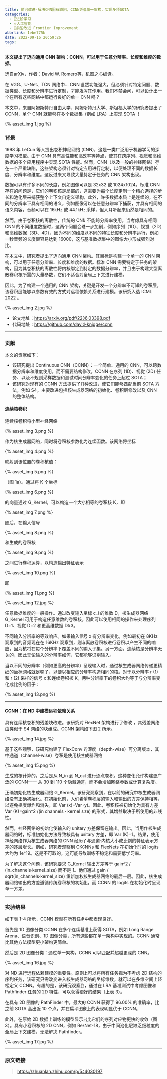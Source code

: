 ```yaml
---
title: 前沿改进-解决CNN固有缺陷，CCNN凭借单一架构，实现多项SOTA
categories:
  - 🌙进阶学习
  - ⭐人工智能
  - 💫前沿改进 Frontier Improvement
abbrlink: 1ebe775b
date: 2022-09-16 20:59:26
tags:
---
```


**本文提出了迈向通用 CNN 架构：CCNN，可以用于任意分辨率、长度和维度的数据。**

选自arXiv，作者：David W. Romero等，机器之心编译。

在 VGG、U-Net、TCN 网络中... CNN 虽然功能强大，但必须针对特定问题、数据类型、长度和分辨率进行定制，才能发挥其作用。我们不禁会问，可以设计出一个在所有这些网络中都运行良好的单一 CNN 吗？

本文中，来自阿姆斯特丹自由大学、阿姆斯特丹大学、斯坦福大学的研究者提出了 CCNN，单个 CNN 就能够在多个数据集（例如 LRA）上实现 SOTA ！

<!--more-->

{% asset_img 1.jpg %}

### 背景

1998 年 LeCun 等人提出卷积神经网络 (CNN)，这是一类广泛用于机器学习的深度学习模型。由于 CNN 具有高性能和高效率等特点，使其在跨序列、视觉和高维数据的多个应用程序中实现 SOTA 性能。然而，CNN（以及一般的神经网络）存在一个严重缺陷，这些架构必须针对特定应用进行定制，以便处理不同的数据长度、分辨率和维度。这反过来又导致大量特定于任务的 CNN 架构出现。

数据可以有许多不同的长度，例如图像可以是 32x32 或 1024x1024。标准 CNN 存在的问题是，它们的卷积核是局部的，这需要为每个长度定制一个精心选择的步长和池化层来捕获整个上下文自定义架构。此外，许多数据本质上是连续的，在不同的分辨率下具有相同的语义，例如图像可以在任意分辨率下捕获，并具有相同的语义内容，音频可以在 16kHz 或 44.1kHz 采样，但人耳听起来仍然是相同的。

然而，由于卷积核的离散性，传统的 CNN 不能跨分辨率使用。当考虑具有相同 CNN 的不同维度数据时，这两个问题会进一步加剧，例如序列（1D）、视觉（2D）和高维数据（3D、4D），因为不同的维度以不同的特征长度和分辨率运行，例如一秒音频的长度很容易达到 16000，这与基准数据集中的图像大小形成强烈对比。

在本文中，研究者提出了迈向通用 CNN 架构。其目标是构建一个单一的 CNN 架构，可以用于任意分辨率、长度和维度的数据。标准 CNN 需要特定于任务的架构，因为其卷积核的离散性将内核绑定到特定的数据分辨率，并且由于构建大型离散卷积核所需的大量参数，它们不适合对全局上下文进行建模。

因此，为了构建一个通用的 CNN 架构，关键是开发一个分辨率不可知的卷积层，该卷积层能够以参数有效的方式对远程依赖关系进行建模。该研究入选 ICML 2022 。

{% asset_img 2.jpg %}

- 论文地址：<https://arxiv.org/pdf/2206.03398.pdf>
- 代码地址：<https://github.com/david-knigge/ccnn>

***

### 贡献

本文的贡献如下：

- 该研究提出 Continuous CNN（CCNN）：一个简单、通用的 CNN，可以跨数据分辨率和维度使用，而不需要结构修改。CCNN 在序列 (1D)、视觉 (2D) 任务、以及不规则采样数据和测试时间分辨率变化的任务上超过 SOTA；
- 该研究对现有的 CCNN 方法提供了几种改进，使它们能够匹配当前 SOTA 方法，例如 S4。主要改进包括核生成器网络的初始化、卷积层修改以及 CNN 的整体结构。

#### 连续核卷积

连续核卷积将小型神经网络

{% asset_img 3.png %}

作为核生成器网络，同时将卷积核参数化为连续函数。该网络将坐标

{% asset_img 4.png %}

映射到该位置的卷积核值：

{% asset_img 5.png %}

（图 1a）。通过将 K 个坐标

{% asset_img 6.png %}

的向量通过 G_Kernel，可以构造一个大小相等的卷积核 K，即

{% asset_img 7.png %}

随后，在输入信号

{% asset_img 8.png %}

和生成的卷积核

{% asset_img 9.png %}

之间进行卷积运算，以构造输出特征表示

{% asset_img 10.png %}

即

{% asset_img 11.png %}

{% asset_img 12.jpg %}

任意数据维度的一般操作。通过改变输入坐标 c_i 的维数 D，核生成器网络 G_Kernel 可用于构造任意维数的卷积核。因此可以使用相同的操作来处理序列 D=1、视觉 D=2 和更高维数据 D≥3。

不同输入分辨率的等效响应。如果输入信号 x 有分辨率变化，例如最初在 8KHz 观察到的音频现在在 16KHz 观察到，则与离散卷积核进行卷积以产生不同的响应，因为核将在每个分辨率下覆盖不同的输入子集。另一方面，连续核是分辨率无关的，因此无论输入的分辨率如何，它都能够识别输入。

当以不同的分辨率（例如更高的分辨率）呈现输入时，通过核生成器网络传递更精细的坐标网格就足够了，以便以相应的分辨率构造相同的核。对于以分辨率 r (1) 和 r (2) 采样的信号 x 和连续卷积核 K，两种分辨率下的卷积大约等于与分辨率变化成比例的因子：

{% asset_img 13.png %}

***

#### CCNN：在 ND 中建模远程依赖关系

具有连续核卷积的残差块改进。该研究对 FlexNet 架构进行了修改 ，其残差网络由类似于 S4 网络的块组成。CCNN 架构如下图 2 所示。

{% asset_img 14.jpg %}

基于这些观察，该研究构建了 FlexConv 的深度（depth-wise）可分离版本，其中通道（channel-wise）卷积是使用核生成器网络

{% asset_img 15.png %}

生成的核计算的，之后是从 N_in 到 N_out 进行逐点卷积。这种变化允许构建更广泛的 CCNN—— 从 30 到 110 个隐藏通道，而不会增加网络参数或计算复杂度。

正确初始化核生成器网络 G_Kernel。该研究观察到，在以前的研究中核生成器网络没有正确初始化。在初始化前，人们希望卷积层的输入和输出的方差保持相等，以避免梯度爆炸和消失，即 Var (x)=Var (y)。因此，卷积核被初始化为具有方差 Var (K)=gain^2 /(in channels ⋅ kernel size) 的形式，其增益取决于所使用的非线性。

然而，神经网络的初始化使输入的 unitary 方差保留在输出。因此，当用作核生成器网络时，标准初始化方法导致核具有 unitary 方差，即 Var (K)=1。结果，使用神经网络作为核生成器网络的 CNN 经历了与通道⋅内核大小成比例的特征表示方差的逐层增长。例如，研究者观察到 CKCNNs 和 FlexNets 在初始化时的 logits 大约为 1e^19。这是不可取的，这可能导致训练不稳定和需要低学习率。

为了解决这个问题，该研究要求 G_Kernel 输出方差等于 gain^2 / (in_channels⋅kernel_size) 而不是 1。他们通过 gain / sqrt(in_channels⋅kernel_size) 重新加权核生成器网络的最后一层。因此，核生成器网络输出的方差遵循传统卷积核的初始化，而 CCNN 的 logits 在初始化时呈现单一方差。

***

### 实验结果

如下表 1-4 所示，CCNN 模型在所有任务中都表现良好。

首先是 1D 图像分类 CCNN 在多个连续基准上获得 SOTA，例如 Long Range Arena、语音识别、1D 图像分类，所有这些都在单一架构中实现的。CCNN 通常比其他方法模型更小架构更简单。

然后是 2D 图像分类：通过单一架构，CCNN 可以匹配并超越更深的 CNN。

{% asset_img 16.jpg %}

对 ND 进行远程依赖建模的重要性。原则上可以将所有任务视为不考虑 2D 结构的序列任务，该研究只需改变进入核生成器网络的坐标维数，就可以在多维空间上轻松定义 CCNN。有趣的是，该研究观察到，通过在 LRA 基准测试中考虑图像和 Pathfinder 任务的 2D 特性，可以获得更好的结果（上表 3）。

在具有 2D 图像的 PathFinder 中，最大的 CCNN 获得了 96.00% 的准确率，比之前 SOTA 高出近 10 个点，并在扁平图像上的表现明显优于 CCNN。

此外，在原始 2D 数据上训练的模型显示出比它们的序列对应物更快的收敛（图 3）。具有小卷积核的 2D CNN，例如 ResNet-18，由于中间池化层缺乏细粒度的全局上下文建模，无法解决 Pathfinder。

{% asset_img 17.jpg %}

***

### 原文链接

> <https://zhuanlan.zhihu.com/p/544030197>
